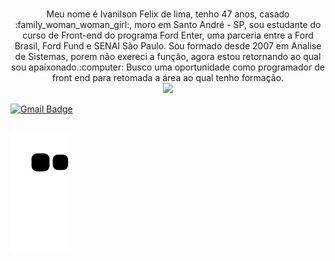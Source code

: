 <p align="center"### 👋
:smiley: # SOU O IVANILSON FELIX DE LIMA :grinning:> <br>
Meu nome é Ivanilson Felix de lima, tenho 47 anos, casado :family_woman_woman_girl:, moro em Santo André - SP,  sou estudante do curso de Front-end do programa Ford Enter, uma parceria entre a Ford Brasil, Ford Fund e SENAI São Paulo. Sou formado desde 2007 em Analise de Sistemas, porem não exereci a função, agora estou retornando ao qual sou apaixonado.:computer: Busco uma oportunidade como programador de front end para retomada a área ao qual tenho formação. <br>

<img src ="https://encrypted-tbn0.gstatic.com/images?q=tbn:ANd9GcTaclYbPeDJl38s_6SMQ5wU8JfiKoFhZc3d2g&usqp=CAU" width = "20%">

[![Gmail Badge](https://img.shields.io/badge/-Gmail-red?style=square&logo=Gmail&logoColor=white&link=mailto:nil05ster@gmail.com)](mailto:nil05ster@gmail.com)


  ##
![Snake animation](https://github.com/rick-png/rick-png/blob/output/github-contribution-grid-snake.svg)

